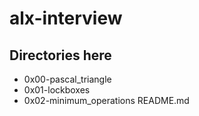 # alx-interview

## Directories here
- 0x00-pascal_triangle
- 0x01-lockboxes
- 0x02-minimum_operations
README.md
